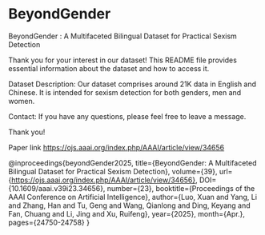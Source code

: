 # BeyondGender

BeyondGender : A Multifaceted Bilingual Dataset for Practical Sexism Detection

Thank you for your interest in our dataset! This README file provides essential information about the dataset and how to access it.

Dataset Description:
Our dataset comprises around 21K data in English and Chinese. It is intended for sexism detection for both genders, men and women.





Contact:
If you have any questions, please feel free to leave a message.

Thank you!

Paper link https://ojs.aaai.org/index.php/AAAI/article/view/34656

@inproceedings{beyondGender2025,
  title={BeyondGender: A Multifaceted Bilingual Dataset for Practical Sexism Detection}, 
  volume={39}, 
  url={https://ojs.aaai.org/index.php/AAAI/article/view/34656}, 
  DOI={10.1609/aaai.v39i23.34656}, 
  number={23}, 
  booktitle={Proceedings of the AAAI Conference on Artificial Intelligence}, 
  author={Luo, Xuan and Yang, Li and Zhang, Han and Tu, Geng and Wang, Qianlong and Ding, Keyang and Fan, Chuang and Li, Jing and Xu, Ruifeng}, 
  year={2025}, 
  month={Apr.}, 
  pages={24750-24758}
}
